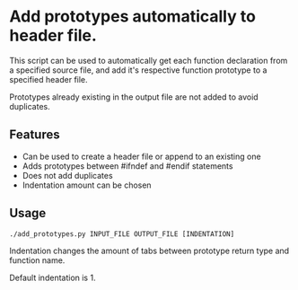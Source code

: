 # Add prototypes automatically to header file.
This script can be used to automatically get each function declaration from a specified source file, and add it's respective function prototype to a specified header file.

Prototypes already existing in the output file are not added to avoid duplicates.

## Features
* Can be used to create a header file or append to an existing one
* Adds prototypes between #ifndef and #endif statements
* Does not add duplicates
* Indentation amount can be chosen

## Usage
```
./add_prototypes.py INPUT_FILE OUTPUT_FILE [INDENTATION]
```
Indentation changes the amount of tabs between prototype return type and function name.

Default indentation is 1.
